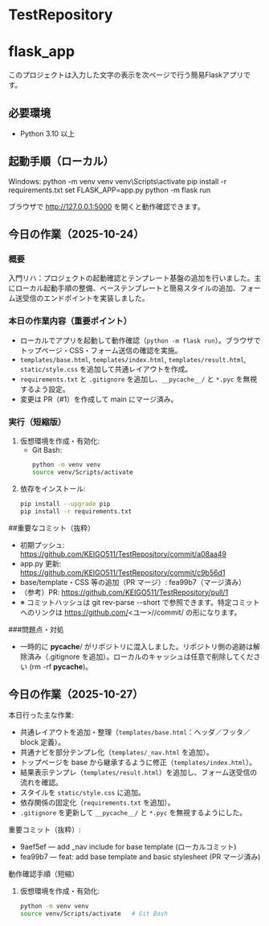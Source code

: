 # TestRepository

# flask_app

このプロジェクトは入力した文字の表示を次ページで行う簡易Flaskアプリです。

## 必要環境
- Python 3.10 以上

## 起動手順（ローカル）
Windows:
python -m venv venv
venv\Scripts\activate
pip install -r requirements.txt
set FLASK_APP=app.py
python -m flask run

ブラウザで http://127.0.0.1:5000 を開くと動作確認できます。

## 今日の作業（2025-10-24）

### 概要
入門リハ：プロジェクトの起動確認とテンプレート基盤の追加を行いました。主にローカル起動手順の整備、ベーステンプレートと簡易スタイルの追加、フォーム送受信のエンドポイントを実装しました。

### 本日の作業内容（重要ポイント）
- ローカルでアプリを起動して動作確認（`python -m flask run`）。ブラウザでトップページ・CSS・フォーム送信の確認を実施。
- `templates/base.html`, `templates/index.html`, `templates/result.html`, `static/style.css` を追加して共通レイアウトを作成。
- `requirements.txt` と `.gitignore` を追加し、`__pycache__/` と `*.pyc` を無視するよう設定。
- 変更は PR（#1）を作成して main にマージ済み。

### 実行（短縮版）
1. 仮想環境を作成・有効化:
   - Git Bash:
     ```bash
     python -m venv venv
     source venv/Scripts/activate
     ```
2. 依存をインストール:
   ```bash
   pip install --upgrade pip
   pip install -r requirements.txt

##重要なコミット（抜粋）
- 初期プッシュ: https://github.com/KEIGO511/TestRepository/commit/a08aa49
- app.py 更新: https://github.com/KEIGO511/TestRepository/commit/c9b56d1
- base/template・CSS 等の追加（PR マージ）: fea99b7（マージ済み）
- （参考）PR: https://github.com/KEIGO511/TestRepository/pull/1
- ※ コミットハッシュは git rev-parse --short <hash> で参照できます。特定コミットへのリンクは https://github.com/<ユー>/<repo>/commit/<hash> の形になります。

###問題点・対処
- 一時的に __pycache__/ がリポジトリに混入しました。リポジトリ側の追跡は解除済み（.gitignore を追加）。ローカルのキャッシュは任意で削除してください (rm -rf __pycache__)。


## 今日の作業（2025-10-27）
本日行った主な作業:
- 共通レイアウトを追加・整理（`templates/base.html`：ヘッダ／フッタ／block 定義）。
- 共通ナビを部分テンプレ化（`templates/_nav.html` を追加）。
- トップページを base から継承するように修正（`templates/index.html`）。
- 結果表示テンプレ（`templates/result.html`）を追加し、フォーム送受信の流れを確認。
- スタイルを `static/style.css` に追加。
- 依存関係の固定化（`requirements.txt` を追加）。
- `.gitignore` を更新して `__pycache__/` と `*.pyc` を無視するようにした。

重要コミット（抜粋）:
- 9aef5ef — add _nav include for base template (ローカルコミット)
- fea99b7 — feat: add base template and basic stylesheet (PR マージ済み)

動作確認手順（短縮）
1. 仮想環境を作成・有効化:
   ```bash
   python -m venv venv
   source venv/Scripts/activate   # Git Bash
   

